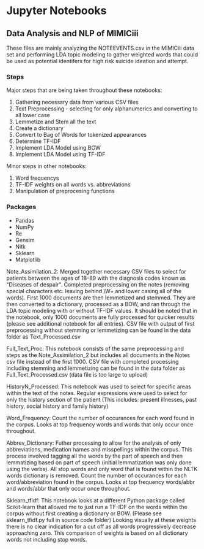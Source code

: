 # Jupyter Notebooks

## Data Analysis and NLP of MIMICiii

These files are mainly analyzing the NOTEEVENTS.csv in the MIMICiii data set and performing LDA topic modeling to gather weighted words that could be used as potential identifers for high risk suicide ideation and attempt.

### Steps
Major steps that are being taken throughout these notebooks:
  1.  Gathering necessary data from various CSV files
  1.  Text Preprocessing - selecting for only alphanumerics and converting to all lower case
  1.  Lemmetize and Stem all the text
  1.  Create a dictionary
  1.  Convert to Bag of Words for tokenized appearances
  1.  Determine TF-IDF
  1.  Implement LDA Model using BOW 
  1.  Implement LDA Model using TF-IDF
  
Minor steps in other notebooks:
  1.  Word frequencys
  1.  TF-IDF weights on all words vs. abbreviations
  1.  Manipulation of preprocesing functions
  
### Packages
- Pandas
- NumPy
- Re
- Gensim
- Nltk
- Sklearn
- Matplotlib


Note_Assimilation_2: Merged together necessary CSV files to select for patients between the ages of 18-89 with the diagnosis codes known as "Diseases of despair". Completed preprocessing on the notes (removing special characters etc. leaving behind \W+ and lower casing all of the words). First 1000 documents are then lemmetized and stemmed. They are then converted to a dictionary, processed as a BOW, and ran through the LDA topic modeling with or without TF-IDF values. It should be noted that in the notebook, only 1000 documents are fully processed for quicker results (please see additional notebook for all entries). CSV file with output of first preprocessing without stemming or lemmetizing can be found in the data folder as Text_Processed.csv

Full_Text_Proc: This notebook consists of the same preprocessing and steps as the Note_Assimilation_2 but includes all documents in the Notes csv file instead of the first 1000. CSV file with completed processing including stemming and lemmetizing can be found in the data folder as Full_Text_Processed.csv (data file is too large to upload)

HistoryN_Processed: This notebook was used to select for specific areas within the text of the notes. Regular expressions were used to select for only the history section of the patient (This includes: present illnesses, past history, social history and family history)

Word_Frequency: Count the number of occurances for each word found in the corpus. Looks at top frequency words and words that only occur once throughout.

Abbrev_Dictionary: Futher processing to allow for the analysis of only abbreviations, medication names and misspellings within the corpus. This process involved tagging all the words by the part of speech and then lemmatizing based on part of speech (initial lemmatization was only done using the verbs). All stop words and only word that is found within the NLTK words dictionary is removed. Count the number of occurances for each word/abbreviation found in the corpus. Looks at top frequency words/abbr and words/abbr that only occur once throughout.

Sklearn_tfidf: This notebook looks at a different Python package called Scikit-learn that allowed me to just run a TF-IDF on the words within the corpus without first creating a dictionary or BOW. (Please see sklearn_tfidf.py full in source code folder) Looking visually at these weights there is no clear indication for a cut off as all words progressively decrease approaching zero. This comparison of weights is based on all dictionary words not including stop words.
